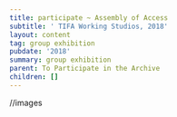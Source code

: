 ```yaml
---
title: participate ~ Assembly of Access
subtitle: ' TIFA Working Studios, 2018'
layout: content
tag: group exhibition
pubdate: '2018'
summary: group exhibition
parent: To Participate in the Archive
children: []
---
```

//images
